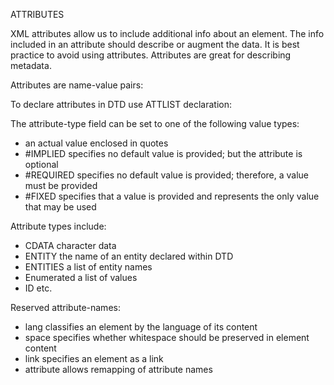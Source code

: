 ATTRIBUTES


XML attributes allow  us to include additional info about an element.
The info included in an attribute should describe or augment the data.
It is best practice to avoid using attributes.
Attributes are great for describing metadata.

Attributes are name-value pairs:
<customer id="12345">

To declare attributes in DTD use ATTLIST declaration:
<!ATTLIST element-name attribute-name attribute-type attribute-value>

The attribute-type field can be set to one of the following value types:
- an actual value enclosed in quotes
- #IMPLIED  specifies no default value is provided; but the attribute is optional
- #REQUIRED  specifies no default value is provided; therefore, a value must be provided
- #FIXED  specifies that a value is provided and represents the only value that may be used

Attribute types include:
- CDATA  character data
- ENTITY  the name of an entity declared within DTD
- ENTITIES  a list of entity names
- Enumerated  a list of values
- ID
etc.

Reserved attribute-names:
- lang  classifies an element by the language of its content
- space  specifies whether whitespace should be preserved in element content
- link  specifies an element as a link
- attribute  allows remapping of attribute names
